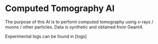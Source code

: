 # Computed Tomography AI

The purpose of this AI is to perform computed tomography using x-rays / muons / other particles. 
Data is synthetic and obtained from Geant4.

Experimental logs can be found in [logs]
